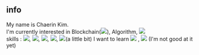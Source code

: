 
## info
My name is Chaerin Kim.  
I'm currently interested in Blockchain(<img src="https://img.shields.io/badge/Ethereum-3C3C3D?style=flat-square&logo=Ethereum&logoColor=white"/>), Algorithm, <img src="https://img.shields.io/badge/Python-3766AB?style=flat-square&logo=Python&logoColor=white"/>  
skills : <img src="https://img.shields.io/badge/Html-E34F26?style=flat-square&logo=Html&logoColor=white"/>, <img src="https://img.shields.io/badge/Css-1572B6?style=flat-square&logo=Css&logoColor=white"/>, <img src="https://img.shields.io/badge/Javascript-F7DF1E?style=flat-square&logo=Javascript&logoColor=white"/>, <img src="https://img.shields.io/badge/JQuery-0769AD?style=flat-square&logo=JQuery&logoColor=white"/>, <img src="https://img.shields.io/badge/adobepremierepro-9999FF?style=flat-square&logo=adobepremierepro&logoColor=white"/>(a little bit)
I want to learn <img src="https://img.shields.io/badge/Java-007396?style=flat-square&logo=Java&logoColor=white"/> , <img src="https://img.shields.io/badge/C++-007396?style=flat-square&logo=C%2B%2B&logoColor=white"/> (I'm not good at it yet)


<!--
**decentra1ized/decentra1ized** is a ✨ _special_ ✨ repository because its `README.md` (this file) appears on your GitHub profile.

Here are some ideas to get you started:

- 🔭 I’m currently working on ...
- 🌱 I’m currently learning ...
- 👯 I’m looking to collaborate on ...
- 🤔 I’m looking for help with ...
- 💬 Ask me about ...
- 📫 How to reach me: ...
- 😄 Pronouns: ...
- ⚡ Fun fact: ...
-->
